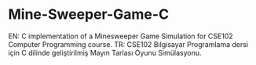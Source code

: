 # Mine-Sweeper-Game-C
EN: C implementation of a Minesweeper Game Simulation for CSE102 Computer Programming course. TR: CSE102 Bilgisayar Programlama dersi için C dilinde geliştirilmiş Mayın Tarlası Oyunu Simülasyonu.
